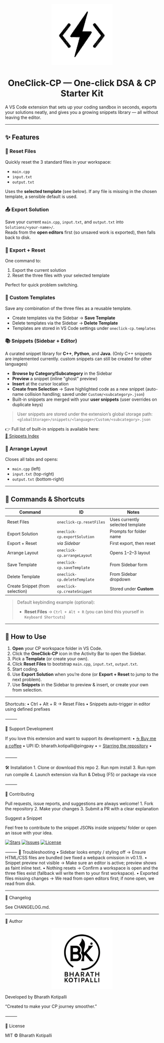 <p align="center">
  <img src="https://raw.githubusercontent.com/Batz005/OneClick-CP/main/resources/OneClick_CP_LOGO.png" width="200" alt="OneClick CP Logo" />
</p>

<h1 align="center">OneClick-CP — One-click DSA & CP Starter Kit</h1>

A VS Code extension that sets up your coding sandbox in seconds, exports your solutions neatly, and gives you a growing snippets library — all without leaving the editor.

---

## ✨ Features

### 🚀 Reset Files
Quickly reset the 3 standard files in your workspace:
- `main.cpp`
- `input.txt`
- `output.txt`

Uses the **selected template** (see below). If any file is missing in the chosen template, a sensible default is used.

### 📤 Export Solution
Save your current `main.cpp`, `input.txt`, and `output.txt` into `Solutions/<your-name>/`.  
Reads from the **open editors** first (so unsaved work is exported), then falls back to disk.

### 🔁 Export + Reset
One command to:
1) Export the current solution  
2) Reset the three files with your selected template

Perfect for quick problem switching.

### 💾 Custom Templates
Save any combination of the three files as a reusable template.

- Create templates via the Sidebar → **Save Template**
- Delete templates via the Sidebar → **Delete Template**
- Templates are stored in VS Code settings under `oneclick-cp.templates`

### 📚 Snippets (Sidebar + Editor)
A curated snippet library for **C++**, **Python**, and **Java**. (Only C++ snippets are implemented currently. custom snippets can still be created for other languages)

- **Browse by Category/Subcategory** in the Sidebar
- **Preview** a snippet (inline "ghost" preview)
- **Insert** at the cursor location
- **Create from Selection** → Save highlighted code as a new snippet (auto-name collision handling; saved under `Custom/<subcategory>.json`)
- Built-in snippets are merged with your **user snippets** (user overrides on duplicate keys)

> User snippets are stored under the extension’s global storage path:  
> `<globalStorage>/snippets/<language>/Custom/<subcategory>.json`

👉 Full list of built-in snippets is available here:  
[📑 Snippets Index](./docs/snippets-index.md)

### 🧩 Arrange Layout
Closes all tabs and opens:
- `main.cpp` (left)
- `input.txt` (top-right)
- `output.txt` (bottom-right)

---

## 🧰 Commands & Shortcuts

| Command | ID | Notes |
|---|---|---|
| Reset Files | `oneclick-cp.resetFiles` | Uses currently selected template |
| Export Solution | `oneclick-cp.exportSolution` | Prompts for folder name |
| Export + Reset | _via Sidebar_ | First export, then reset |
| Arrange Layout | `oneclick-cp.arrangeLayout` | Opens 1–2–3 layout |
| Save Template | `oneclick-cp.saveTemplate` | From Sidebar form |
| Delete Template | `oneclick-cp.deleteTemplate` | From Sidebar dropdown |
| Create Snippet (from selection) | `oneclick-cp.createSnippet` | Stored under **Custom** |

> Default keybinding example (optional):  
> - **Reset Files** → `Ctrl + Alt + R` (you can bind this yourself in `Keyboard Shortcuts`)

---

## 🧪 How to Use

1. **Open** your CP workspace folder in VS Code.  
2. Click the **OneClick-CP** icon in the Activity Bar to open the Sidebar.  
3. Pick a **Template** (or create your own).  
4. Click **Reset Files** to bootstrap `main.cpp`, `input.txt`, `output.txt`.  
5. Start coding.  
6. Use **Export Solution** when you’re done (or **Export + Reset** to jump to the next problem).  
7. Use **Snippets** in the Sidebar to preview & insert, or create your own from selection.

---

Shortcuts:
	•	Ctrl + Alt + R → Reset Files
	•	Snippets auto-trigger in editor using defined prefixes

⸻

🙌 Support Development

If you love this extension and want to support its development:
	•	[☕ Buy me a coffee](https://coff.ee/bharathkotipalli) 
	•	UPI ID: bharath.kotipalli@pingpay
	•	⭐ [Starring the repository](https://github.com/Batz005/OneClick-CP)
    •
    

⸻

🛠️ Installation
	1.	Clone or download this repo
	2.	Run npm install
	3.	Run npm run compile
	4.	Launch extension via Run & Debug (F5) or package via vsce

⸻

🤝 Contributing

Pull requests, issue reports, and suggestions are always welcome!
	1.	Fork the repository
	2.	Make your changes
	3.	Submit a PR with a clear explanation

Suggest a Snippet

Feel free to contribute to the snippet JSONs inside snippets/ folder or open an issue with your idea.

[![Stars](https://img.shields.io/github/stars/Batz005/OneClick-CP?style=social)](https://github.com/Batz005/OneClick-CP)
[![Issues](https://img.shields.io/github/issues/Batz005/OneClick-CP)](https://github.com/Batz005/OneClick-CP/issues)
[![License](https://img.shields.io/github/license/Batz005/OneClick-CP)](./LICENSE)

⸻
🧯 Troubleshooting
	•	Sidebar looks empty / styling off → Ensure HTML/CSS files are bundled (we fixed a webpack omission in v0.1.1).
	•	Snippet preview not visible → Make sure an editor is active; preview shows as faint inline text.
	•	Nothing resets → Confirm a workspace is open and the three files exist (fallback will write them to your first workspace).
	•	Exported files missing changes → We read from open editors first; if none open, we read from disk.

____

📝 Changelog

See CHANGELOG.md.

____

👤 Author
<p align="center">
  <img src="https://raw.githubusercontent.com/Batz005/OneClick-CP/main/resources/BK_Logo.png" width="200" alt="Developer BK Logo" />
</p>
Developed by Bharath Kotipalli

“Created to make your CP journey smoother.”


⸻

📃 License

MIT © Bharath Kotipalli